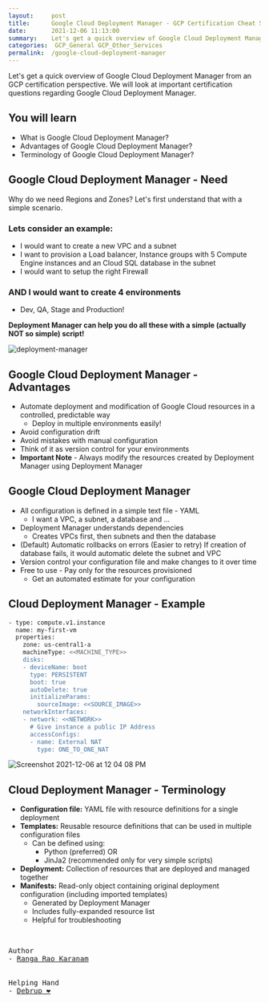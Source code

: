 ```yaml
---
layout:     post
title:      Google Cloud Deployment Manager - GCP Certification Cheat Sheet
date:       2021-12-06 11:13:00
summary:    Let's get a quick overview of Google Cloud Deployment Manager from an GCP certification perspective. We will look at important certification questions regarding Google Cloud Deployment Manager.
categories:  GCP_General GCP_Other_Services
permalink:  /google-cloud-deployment-manager
---
```


Let's get a quick overview of Google Cloud Deployment Manager from an GCP certification perspective. We will look at important certification questions regarding Google Cloud Deployment Manager.


## You will learn
- What is Google Cloud Deployment Manager?
- Advantages of Google Cloud Deployment Manager?
- Terminology of Google Cloud Deployment Manager?

## Google Cloud Deployment Manager - Need

Why do we need Regions and Zones?
Let's first understand that with a simple scenario.

### Lets consider an example:
- I would want to create a new VPC and a subnet
- I want to provision a Load balancer, Instance groups with 5 Compute Engine instances and an Cloud SQL database in the subnet
- I would want to setup the right Firewall

### AND I would want to create 4 environments
- Dev, QA, Stage and Production!

**Deployment Manager can help you do all these with a simple (actually NOT so simple) script!**

![deployment-manager](https://user-images.githubusercontent.com/57451228/144797309-997c2ae7-8f89-40ae-9818-a78702b4dffc.png)

## Google Cloud Deployment Manager - Advantages

- Automate deployment and modification of Google Cloud resources in a controlled, predictable way
   - Deploy in multiple environments easily!
- Avoid configuration drift
- Avoid mistakes with manual configuration
- Think of it as version control for your environments
- **Important Note** - Always modify the resources created by Deployment Manager using Deployment Manager

## Google Cloud Deployment Manager

- All configuration is defined in a simple text file - YAML
   - I want a VPC, a subnet, a database and ...
- Deployment Manager understands dependencies
   - Creates VPCs first, then subnets and then the database
- (Default) Automatic rollbacks on errors (Easier to retry)
If creation of database fails, it would automatic delete the subnet and VPC
- Version control your configuration file and make changes to it over time
- Free to use - Pay only for the resources provisioned
   - Get an automated estimate for your configuration

## Cloud Deployment Manager - Example

```sh
- type: compute.v1.instance
  name: my-first-vm
  properties:
    zone: us-central1-a
    machineType: <<MACHINE_TYPE>>
    disks:
    - deviceName: boot
      type: PERSISTENT
      boot: true
      autoDelete: true
      initializeParams:
        sourceImage: <<SOURCE_IMAGE>>
    networkInterfaces:
    - network: <<NETWORK>>
      # Give instance a public IP Address
      accessConfigs:
      - name: External NAT
        type: ONE_TO_ONE_NAT
```

![Screenshot 2021-12-06 at 12 04 08 PM](https://user-images.githubusercontent.com/57451228/144798844-0e627368-2f52-4ed5-a71c-04e554282603.png)



## Cloud Deployment Manager - Terminology
- **Configuration file:** YAML file with resource definitions for a single deployment
- **Templates:** Reusable resource definitions that can be used in multiple configuration files
   - Can be defined using:
       - Python (preferred) OR
       - JinJa2 (recommended only for very simple scripts)
- **Deployment:** Collection of resources that are deployed and managed together
- **Manifests:** Read-only object containing original deployment configuration (including imported templates)
  - Generated by Deployment Manager
  - Includes fully-expanded resource list
  - Helpful for troubleshooting


<BR/>


<pre>
Author
- <a href="https://www.linkedin.com/in/rangakaranam/">Ranga Rao Karanam</a>
<br/>
Helping Hand
- <a href="https://www.linkedin.com/in/debrup-365/">Debrup ❤️</a>
</pre>
